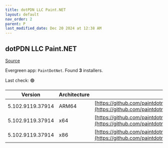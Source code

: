 ```yaml
---
title: dotPDN LLC Paint.NET
layout: default
nav_order: 2
parent: P
last_modified_date: Dec 20 2024 at 12:38 AM
---
```


## dotPDN LLC Paint.NET

[Source](https://getpaint.net)

Evergreen app: `PaintDotNet`. Found **3** installers.

Last check: 🟢

| Version          | Architecture | URI                                                                                                                                                                                                              |
| ---------------- | ------------ | ---------------------------------------------------------------------------------------------------------------------------------------------------------------------------------------------------------------- |
| 5.102.9119.37914 | ARM64        | [https://github.com/paintdotnet/release/releases/download/v5.1.2/paint.net.5.1.2.install.arm64.zip](https://github.com/paintdotnet/release/releases/download/v5.1.2/paint.net.5.1.2.install.arm64.zip)           |
| 5.102.9119.37914 | x64          | [https://github.com/paintdotnet/release/releases/download/v5.1.2/paint.net.5.1.2.install.x64.zip](https://github.com/paintdotnet/release/releases/download/v5.1.2/paint.net.5.1.2.install.x64.zip)               |
| 5.102.9119.37914 | x86          | [https://github.com/paintdotnet/release/releases/download/v5.1.2/paint.net.5.1.2.install.anycpu.web.zip](https://github.com/paintdotnet/release/releases/download/v5.1.2/paint.net.5.1.2.install.anycpu.web.zip) |
